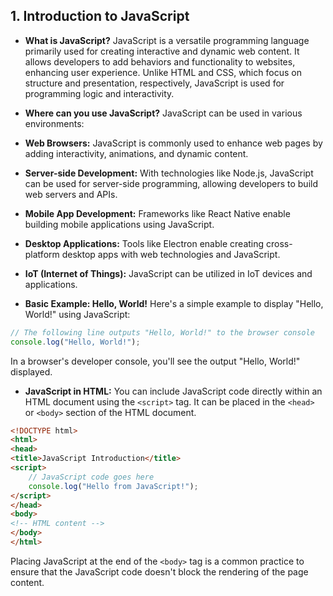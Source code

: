 ## 1. Introduction to JavaScript

- **What is JavaScript?**
JavaScript is a versatile programming language primarily used for creating interactive and dynamic web content. It allows developers to add behaviors and functionality to websites, enhancing user experience. Unlike HTML and CSS, which focus on structure and presentation, respectively, JavaScript is used for programming logic and interactivity.

- **Where can you use JavaScript?**
JavaScript can be used in various environments:
- **Web Browsers:** JavaScript is commonly used to enhance web pages by adding interactivity, animations, and dynamic content.
- **Server-side Development:** With technologies like Node.js, JavaScript can be used for server-side programming, allowing developers to build web servers and APIs.
- **Mobile App Development:** Frameworks like React Native enable building mobile applications using JavaScript.
- **Desktop Applications:** Tools like Electron enable creating cross-platform desktop apps with web technologies and JavaScript.
- **IoT (Internet of Things):** JavaScript can be utilized in IoT devices and applications.

- **Basic Example: Hello, World!**
Here's a simple example to display "Hello, World!" using JavaScript:

```javascript
// The following line outputs "Hello, World!" to the browser console
console.log("Hello, World!");
```

In a browser's developer console, you'll see the output "Hello, World!" displayed.

- **JavaScript in HTML:**
You can include JavaScript code directly within an HTML document using the `<script>` tag. It can be placed in the `<head>` or `<body>` section of the HTML document.

```html
<!DOCTYPE html>
<html>
<head>
<title>JavaScript Introduction</title>
<script>
    // JavaScript code goes here
    console.log("Hello from JavaScript!");
</script>
</head>
<body>
<!-- HTML content -->
</body>
</html>
```

Placing JavaScript at the end of the `<body>` tag is a common practice to ensure that the JavaScript code doesn't block the rendering of the page content.


